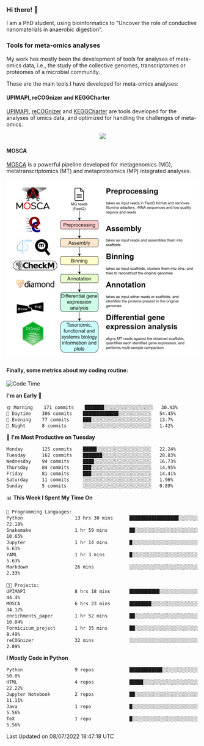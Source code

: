 ### Hi there! 👋

I am a PhD student, using bioinformatics to "Uncover the role of conductive nanomaterials in anaerobic digestion".

### Tools for meta-omics analyses

My work has mostly been the development of tools for analyses of meta-omics data, i.e., the study of the collective genomes, transcriptomes or proteomes of a microbial community.

These are the main tools I have developed for meta-omics analyses:

#### UPIMAPI, reCOGnizer and KEGGCharter

[UPIMAPI](https://github.com/iquasere/UPIMAPI), [reCOGnizer](https://github.com/iquasere/reCOGnizer) and [KEGGCharter](https://github.com/iquasere/KEGGCharter) are tools developed for the analyses of omics data, and optimized for handling the challenges of meta-omics.

<p align="center">
    <img src="assets/annotation_paper.png">
</p>

#### MOSCA

[MOSCA](https://github.com/iquasere/MOSCA) is a powerful pipeline developed for metagenomics (MG), metatranscriptomics (MT) and metaproteomics (MP) integrated analyses.

<p align="center">
    <img src="assets/mosca_workflow.png" align="center" width="700">
</p>


#### Finally, some metrics about my coding routine:

<!--START_SECTION:waka-->
![Code Time](http://img.shields.io/badge/Code%20Time-0%20secs-blue)

**I'm an Early 🐤** 

```text
🌞 Morning    171 commits    ███████░░░░░░░░░░░░░░░░░░   30.43% 
🌆 Daytime    306 commits    █████████████░░░░░░░░░░░░   54.45% 
🌃 Evening    77 commits     ███░░░░░░░░░░░░░░░░░░░░░░   13.7% 
🌙 Night      8 commits      ░░░░░░░░░░░░░░░░░░░░░░░░░   1.42%

```
📅 **I'm Most Productive on Tuesday** 

```text
Monday       125 commits    █████░░░░░░░░░░░░░░░░░░░░   22.24% 
Tuesday      162 commits    ███████░░░░░░░░░░░░░░░░░░   28.83% 
Wednesday    94 commits     ████░░░░░░░░░░░░░░░░░░░░░   16.73% 
Thursday     84 commits     ███░░░░░░░░░░░░░░░░░░░░░░   14.95% 
Friday       81 commits     ███░░░░░░░░░░░░░░░░░░░░░░   14.41% 
Saturday     11 commits     ░░░░░░░░░░░░░░░░░░░░░░░░░   1.96% 
Sunday       5 commits      ░░░░░░░░░░░░░░░░░░░░░░░░░   0.89%

```


📊 **This Week I Spent My Time On** 

```text
💬 Programming Languages: 
Python                   13 hrs 30 mins      ██████████████████░░░░░░░   72.18% 
Snakemake                1 hr 59 mins        ██░░░░░░░░░░░░░░░░░░░░░░░   10.65% 
Jupyter                  1 hr 14 mins        █░░░░░░░░░░░░░░░░░░░░░░░░   6.61% 
YAML                     1 hr 3 mins         █░░░░░░░░░░░░░░░░░░░░░░░░   5.63% 
Markdown                 26 mins             ░░░░░░░░░░░░░░░░░░░░░░░░░   2.33%

🐱‍💻 Projects: 
UPIMAPI                  8 hrs 18 mins       ███████████░░░░░░░░░░░░░░   44.4% 
MOSCA                    6 hrs 23 mins       ████████░░░░░░░░░░░░░░░░░   34.12% 
enrichments_paper        1 hr 52 mins        ██░░░░░░░░░░░░░░░░░░░░░░░   10.04% 
Formicicum_project       1 hr 35 mins        ██░░░░░░░░░░░░░░░░░░░░░░░   8.49% 
reCOGnizer               32 mins             ░░░░░░░░░░░░░░░░░░░░░░░░░   2.89%

```

**I Mostly Code in Python** 

```text
Python                   9 repos             ████████████░░░░░░░░░░░░░   50.0% 
HTML                     4 repos             █████░░░░░░░░░░░░░░░░░░░░   22.22% 
Jupyter Notebook         2 repos             ██░░░░░░░░░░░░░░░░░░░░░░░   11.11% 
Java                     1 repo              █░░░░░░░░░░░░░░░░░░░░░░░░   5.56% 
TeX                      1 repo              █░░░░░░░░░░░░░░░░░░░░░░░░   5.56%

```



 Last Updated on 08/07/2022 18:47:18 UTC
<!--END_SECTION:waka-->

